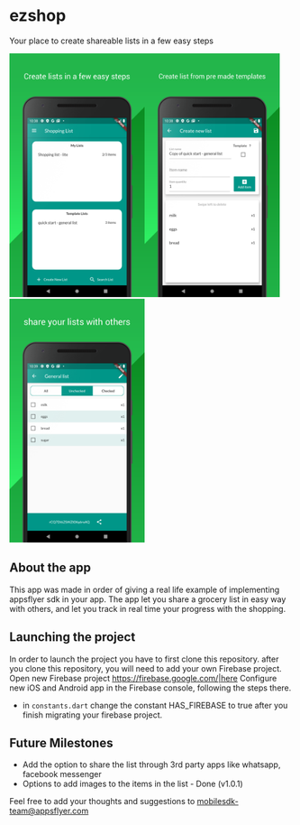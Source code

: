 # ezshop
Your place to create shareable lists in a few easy steps

<img src="https://github.com/AppsFlyerSDK/appsflyer-flutter-app/blob/master/assets/images/screenshot_2.png" width="240" height="432"><img src="https://github.com/AppsFlyerSDK/appsflyer-flutter-app/blob/master/assets/images/screenshot_3.png" width="240" height="432"><img src="https://github.com/AppsFlyerSDK/appsflyer-flutter-app/blob/master/assets/images/screenshot_4.png" width="240" height="432">

## About the app
This app was made in order of giving a real life example of implementing appsflyer sdk in your app.
The app let you share a grocery list in easy way with others, and let you track in real time your progress with the shopping. 

## Launching the project
In order to launch the project you have to first clone this repository. after you clone this repository, you will need to add your own Firebase project. Open new Firebase project <https://firebase.google.com/|here>
Configure new iOS and Android app in the Firebase console, following the steps there.
- in `constants.dart` change the constant HAS_FIREBASE to true after you finish migrating your firebase project.

## Future Milestones
- Add the option to share the list through 3rd party apps like whatsapp, facebook messenger
- Options to add images to the items in the list - Done (v1.0.1)

Feel free to add your thoughts and suggestions to mobilesdk-team@appsflyer.com
